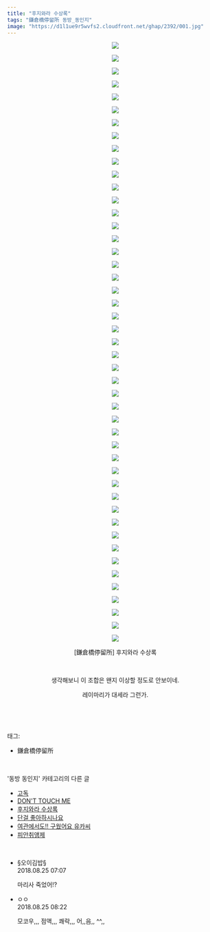 ```yaml
---
title: "후지와라 수상록"
tags: "鎌倉橋停留所 동방_동인지"
image: "https://d1l1ue9r5wvfs2.cloudfront.net/ghap/2392/001.jpg"
---
```

<div class="article">
<p style="text-align: center; clear: none; float: none;"><img src="{{ site.imgserver9 }}/ghap/2392/001.jpg"/></p>
<p style="text-align: center; clear: none; float: none;"><img src="{{ site.imgserver9 }}/ghap/2392/002.jpg"/></p>
<p style="text-align: center; clear: none; float: none;"><img src="{{ site.imgserver9 }}/ghap/2392/003.jpg"/></p>
<p style="text-align: center; clear: none; float: none;"><img src="{{ site.imgserver9 }}/ghap/2392/004.jpg"/></p>
<p style="text-align: center; clear: none; float: none;"><img src="{{ site.imgserver9 }}/ghap/2392/005.jpg"/></p>
<p style="text-align: center; clear: none; float: none;"><img src="{{ site.imgserver9 }}/ghap/2392/006.jpg"/></p>
<p style="text-align: center; clear: none; float: none;"><img src="{{ site.imgserver9 }}/ghap/2392/007.jpg"/></p>
<p style="text-align: center; clear: none; float: none;"><img src="{{ site.imgserver9 }}/ghap/2392/008.jpg"/></p>
<p style="text-align: center; clear: none; float: none;"><img src="{{ site.imgserver9 }}/ghap/2392/009.jpg"/></p>
<p style="text-align: center; clear: none; float: none;"><img src="{{ site.imgserver9 }}/ghap/2392/010.jpg"/></p>
<p style="text-align: center; clear: none; float: none;"><img src="{{ site.imgserver9 }}/ghap/2392/011.jpg"/></p>
<p style="text-align: center; clear: none; float: none;"><img src="{{ site.imgserver9 }}/ghap/2392/012.jpg"/></p>
<p style="text-align: center; clear: none; float: none;"><img src="{{ site.imgserver9 }}/ghap/2392/013.jpg"/></p>
<p style="text-align: center; clear: none; float: none;"><img src="{{ site.imgserver9 }}/ghap/2392/014.jpg"/></p>
<p style="text-align: center; clear: none; float: none;"><img src="{{ site.imgserver9 }}/ghap/2392/015.jpg"/></p>
<p style="text-align: center; clear: none; float: none;"><img src="{{ site.imgserver9 }}/ghap/2392/016.jpg"/></p>
<p style="text-align: center; clear: none; float: none;"><img src="{{ site.imgserver9 }}/ghap/2392/017.jpg"/></p>
<p style="text-align: center; clear: none; float: none;"><img src="{{ site.imgserver9 }}/ghap/2392/018.jpg"/></p>
<p style="text-align: center; clear: none; float: none;"><img src="{{ site.imgserver9 }}/ghap/2392/019.jpg"/></p>
<p style="text-align: center; clear: none; float: none;"><img src="{{ site.imgserver9 }}/ghap/2392/020.jpg"/></p>
<p style="text-align: center; clear: none; float: none;"><img src="{{ site.imgserver9 }}/ghap/2392/021.jpg"/></p>
<p style="text-align: center; clear: none; float: none;"><img src="{{ site.imgserver9 }}/ghap/2392/022.jpg"/></p>
<p style="text-align: center; clear: none; float: none;"><img src="{{ site.imgserver9 }}/ghap/2392/023.jpg"/></p>
<p style="text-align: center; clear: none; float: none;"><img src="{{ site.imgserver9 }}/ghap/2392/024.jpg"/></p>
<p style="text-align: center; clear: none; float: none;"><img src="{{ site.imgserver9 }}/ghap/2392/025.jpg"/></p>
<p style="text-align: center; clear: none; float: none;"><img src="{{ site.imgserver9 }}/ghap/2392/026.jpg"/></p>
<p style="text-align: center; clear: none; float: none;"><img src="{{ site.imgserver9 }}/ghap/2392/027.jpg"/></p>
<p style="text-align: center; clear: none; float: none;"><img src="{{ site.imgserver9 }}/ghap/2392/028.jpg"/></p>
<p style="text-align: center; clear: none; float: none;"><img src="{{ site.imgserver9 }}/ghap/2392/029.jpg"/></p>
<p style="text-align: center; clear: none; float: none;"><img src="{{ site.imgserver9 }}/ghap/2392/030.jpg"/></p>
<p style="text-align: center; clear: none; float: none;"><img src="{{ site.imgserver9 }}/ghap/2392/031.jpg"/></p>
<p style="text-align: center; clear: none; float: none;"><img src="{{ site.imgserver9 }}/ghap/2392/032.jpg"/></p>
<p style="text-align: center; clear: none; float: none;"><img src="{{ site.imgserver9 }}/ghap/2392/033.jpg"/></p>
<p style="text-align: center; clear: none; float: none;"><img src="{{ site.imgserver9 }}/ghap/2392/034.jpg"/></p>
<p style="text-align: center; clear: none; float: none;"><img src="{{ site.imgserver9 }}/ghap/2392/035.jpg"/></p>
<p style="text-align: center; clear: none; float: none;"><img src="{{ site.imgserver9 }}/ghap/2392/036.jpg"/></p>
<p style="text-align: center; clear: none; float: none;"><img src="{{ site.imgserver9 }}/ghap/2392/037.jpg"/></p>
<p style="text-align: center; clear: none; float: none;"><img src="{{ site.imgserver9 }}/ghap/2392/038.jpg"/></p>
<p style="text-align: center; clear: none; float: none;"><img src="{{ site.imgserver9 }}/ghap/2392/039.jpg"/></p>
<p style="text-align: center; clear: none; float: none;"><img src="{{ site.imgserver9 }}/ghap/2392/040.jpg"/></p>
<p style="text-align: center; clear: none; float: none;"><img src="{{ site.imgserver9 }}/ghap/2392/041.jpg"/></p>
<p style="text-align: center; clear: none; float: none;"><img src="{{ site.imgserver9 }}/ghap/2392/042.jpg"/></p>
<p style="text-align: center; clear: none; float: none;"><img src="{{ site.imgserver9 }}/ghap/2392/043.jpg"/></p>
<p style="text-align: center; clear: none; float: none;"><img src="{{ site.imgserver9 }}/ghap/2392/044.jpg"/></p>
<p style="text-align: center; clear: none; float: none;"><img src="{{ site.imgserver9 }}/ghap/2392/045.jpg"/></p>
<p style="text-align: center; clear: none; float: none;"><img src="{{ site.imgserver9 }}/ghap/2392/046.jpg"/></p>
<p style="text-align: center; clear: none; float: none;"><img src="{{ site.imgserver9 }}/ghap/2392/047.jpg"/></p>
<p style="text-align: center; clear: none; float: none;">[鎌倉橋停留所] 후지와라 수상록</p>
<p style="text-align: center; clear: none; float: none;"><br/></p>
<p style="text-align: center; clear: none; float: none;">생각해보니 이 조합은 왠지 이상할 정도로 안보이네.</p>
<p style="text-align: center; clear: none; float: none;">레이마리가 대세라 그런가.</p>
<p><br/></p>
</div><br/>
<div class="tagTrail">
<p>태그: </p>
<ul>
<li>鎌倉橋停留所</li>
</ul>
</div><br/>
<div class="another">
<p>'동방 동인지' 카테고리의 다른 글</p>
<ul>
<li><a href="/ghap_2394">고독</a></li>
<li><a href="/ghap_2393">DON'T TOUCH ME</a></li>
<li><a href="/ghap_2392">후지와라 수상록</a></li>
<li><a href="/ghap_2391">단걸 좋아하시나요</a></li>
<li><a href="/ghap_2390">여관에서도!! 구웠어요 유카씨</a></li>
<li><a href="/ghap_2389">피안취앵제</a></li>
</ul>
</div><br/>
<div class="cb_module cb_fluid">
<div class="cb_wrt cb_profile">
<div class="comment">
<ul>
<li class="cb_thumb_off" id="comment15317009">
<div class="cb_comment_area">
<div class="cb_info_area">
<div class="cb_section">
<span class="cb_nick_name">§오이김밥§</span>
</div>
<div class="cb_section">
<span class="cb_date">2018.08.25 07:07 </span>
</div>
</div>
<div class="cb_dsc_comment">
<p class="cb_dsc">
											마리사 죽었어!?
										</p>
</div>
</div></li>
<li class="cb_thumb_off" id="comment15317038">
<div class="cb_comment_area">
<div class="cb_info_area">
<div class="cb_section">
<span class="cb_nick_name">ㅇㅇ</span>
</div>
<div class="cb_section">
<span class="cb_date">2018.08.25 08:22 </span>
</div>
</div>
<div class="cb_dsc_comment">
<p class="cb_dsc">
											모코우,,, 점액,,, 쾌락,,, 어,,음,, ^^,,
										</p>
</div>
</div></li>
</ul>
</div>
</div><!-- commentList close -->
</div><br/>
